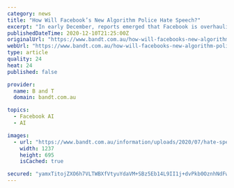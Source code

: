```yaml
---
category: news
title: "How Will Facebook’s New Algorithm Police Hate Speech?"
excerpt: "In early December, reports emerged that Facebook is overhauling its algorithms used to detect hate speech. But now the social media conglomerate has explained how its new, advanced AI will differ from that of the past."
publishedDateTime: 2020-12-10T21:25:00Z
originalUrl: "https://www.bandt.com.au/how-will-facebooks-new-algorithm-police-hate-speech/"
webUrl: "https://www.bandt.com.au/how-will-facebooks-new-algorithm-police-hate-speech/"
type: article
quality: 24
heat: 24
published: false

provider:
  name: B and T
  domain: bandt.com.au

topics:
  - Facebook AI
  - AI

images:
  - url: "https://www.bandt.com.au/information/uploads/2020/07/hate-speech.jpg"
    width: 1237
    height: 695
    isCached: true

secured: "yamxTitojZXO6h7VLTWBXfVtyuYdaVM+SBz5Eb14L9II1j+dvPkb0OznhNdFwJTbf4gCWo+4gWm9n3WIUfiVQHNUJE86b+5LYJWZwvhxykod+095V0Bz2hbS2Uzb3m+f9/j58yLIV9nw34/zic5MgJjnfWbUfopNleGZ8inw05KfYGDtzBA61xDkJ8rEXIjyjctbU6Iq/DGJD7QD5XWmnEzUjb+gFyCT2XJvqL5/eLF6dOHpcCe3wHFp+c/BZWd3hckRKVbJq90OMPATlO1sEiFMOU0QuUL1mpZLBRxTelsTW/VA5Rn4+YlqvmapSBORae5f2zGDkZU1yDPweOgKWxeJdQw1HoENVB7wzcqeLb8=;1eNqU7szNUpfyYDPGbHFhw=="
---
```



